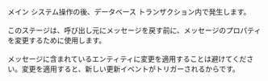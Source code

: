 メイン システム操作の後、データベース トランザクション内で発生します。<br /><br />このステージは、呼び出し元にメッセージを戻す前に、メッセージのプロパティを変更するために使用します。<br /><br />メッセージに含まれているエンティティに変更を適用することは避けてください。変更を適用すると、新しい更新イベントがトリガーされるからです。